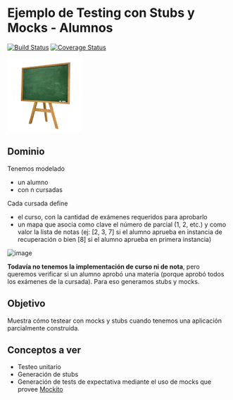 
# Ejemplo de Testing con Stubs y Mocks - Alumnos

[![Build Status](https://travis-ci.org/uqbar-project/eg-alumnos-xtend.svg?branch=master)](https://travis-ci.org/uqbar-project/eg-alumnos-xtend) [![Coverage Status](https://coveralls.io/repos/github/uqbar-project/eg-alumnos-xtend/badge.svg?branch=master&service=github)](https://coveralls.io/github/uqbar-project/eg-alumnos-xtend?branch=master&service=github)

<img src="images/pizarron.png" height="170px" width="170px"/> 

## Dominio
Tenemos modelado 

* un alumno
 * con n cursadas

Cada cursada define

* el curso, con la cantidad de exámenes requeridos para aprobarlo
* un mapa que asocia como clave el número de parcial (1, 2, etc.) y como valor la lista de notas (ej: [2, 3, 7] si el alumno aprueba en instancia de recuperación o bien [8] si el alumno aprueba en primera instancia)

![image](images/classDiagram.png)

**Todavía no tenemos la implementación de curso ni de nota**, pero queremos verificar si un alumno aprobó una materia (porque aprobó todos los exámenes de la cursada). Para eso generamos stubs y mocks.

## Objetivo

Muestra cómo testear con mocks y stubs cuando tenemos una aplicación parcialmente construida.

## Conceptos a ver

* Testeo unitario
* Generación de stubs 
* Generación de tests de expectativa mediante el uso de mocks que provee [Mockito](http://site.mockito.org/)



